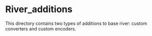 # River_additions
This directory contains two types of additions to base river: custom converters and custom encoders.